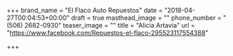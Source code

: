 +++
brand_name = "El Flaco Auto Repuestos"
date = "2018-04-27T00:04:53+00:00"
draft = true
masthead_image = ""
phone_number = "(506) 2682-0930"
teaser_image = ""
title = "Alicia Artavia"
url = "https://www.facebook.com/Repuestos-el-flaco-295523117554388"

+++
